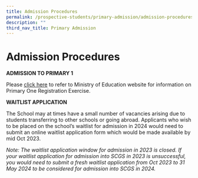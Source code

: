 ```yaml
---
title: Admission Procedures
permalink: /prospective-students/primary-admission/admission-procedures/
description: ""
third_nav_title: Primary Admission
---
```

# **Admission Procedures**

**ADMISSION TO PRIMARY 1**

Please [click here](https://www.moe.gov.sg/primary/p1-registration) to refer to Ministry of Education website for information on Primary One Registration Exercise.

**WAITLIST APPLICATION**

The School may at times have a small number of vacancies arising due to students transferring to other schools or going abroad. Applicants who wish to be placed on the school’s waitlist for admission in 2024 would need to submit an online waitlist application form which would be made available by mid Oct 2023.

*Note: The waitlist application window for admission in 2023 is closed. If your waitlist application for admission into SCGS in 2023 is unsuccessful, you would need to submit a fresh waitlist application from Oct 2023 to 31 May 2024 to be considered for admission into SCGS in 2024.*